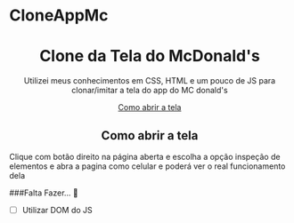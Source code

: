 # CloneAppMc

<h1 align="center"> Clone da Tela do McDonald's </h1>


<!--Descrição--> 
<p align ="center"> Utilizei meus conhecimentos em CSS, HTML e um pouco de JS para clonar/imitar a tela do app do MC donald's</p>




<p align = " center">
<a href="#ComoAbrir"> Como abrir a tela</a>
</p>












<h2 align="center"> Como abrir a tela</h2>

<p aling =" justify"> Clique com botão direito na página aberta e escolha a opção inspeção de elementos e abra a pagina como celular e poderá ver o real funcionamento dela</p>















<!--Features-->


  ###Falta Fazer... :open_file_folder:
- [ ] Utilizar DOM do JS

